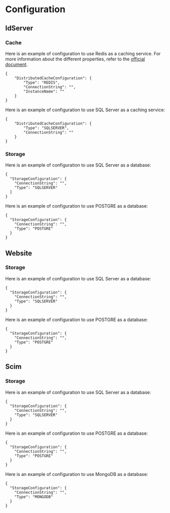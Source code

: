 # Configuration

## IdServer

### Cache

Here is an example of configuration to use Redis as a caching service. For more information about the different properties, refer to the [official document](https://learn.microsoft.com/en-us/aspnet/core/performance/caching/distributed?view=aspnetcore-7.0#distributed-redis-cache).

```
{
    "DistributedCacheConfiguration": {
        "Type": "REDIS",
        "ConnectionString": "",
        "InstanceName": ""
    }
}
```

Here is an example of configuration to use SQL Server as a caching service:

```
{
    "DistributedCacheConfiguration": {
        "Type": "SQLSERVER",
        "ConnectionString": ""
    }
}
```

### Storage

Here is an example of configuration to use SQL Server as a database:

```
{
  "StorageConfiguration": {
    "ConnectionString": "",
    "Type": "SQLSERVER"
  }
}
```

Here is an example of configuration to use POSTGRE as a database:

```
{
  "StorageConfiguration": {
    "ConnectionString": "",
    "Type": "POSTGRE"
  }
}
```

## Website

### Storage

Here is an example of configuration to use SQL Server as a database:

```
{
  "StorageConfiguration": {
    "ConnectionString": "",
    "Type": "SQLSERVER"
  }
}
```

Here is an example of configuration to use POSTGRE as a database:

```
{
  "StorageConfiguration": {
    "ConnectionString": "",
    "Type": "POSTGRE"
  }
}
```

## Scim

### Storage

Here is an example of configuration to use SQL Server as a database:

```
{
  "StorageConfiguration": {
    "ConnectionString": "",
    "Type": "SQLSERVER"
  }
}
```

Here is an example of configuration to use POSTGRE as a database:

```
{
  "StorageConfiguration": {
    "ConnectionString": "",
    "Type": "POSTGRE"
  }
}
```

Here is an example of configuration to use MongoDB as a database:

```
{
  "StorageConfiguration": {
    "ConnectionString": "",
    "Type": "MONGODB"
  }
}
```